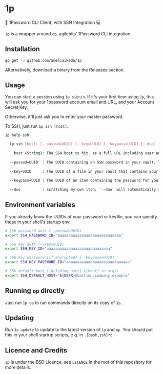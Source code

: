 # 1p
🔑 1Password CLI Client, with SSH Integration 💻

`1p` is a wrapper around `op`, agilebits' 1Password CLI integration.

## Installation

```sh
go get -u github.com/ameliaikeda/1p
```

Alternatively, download a binary from the Releases section.

## Usage

You can start a session using `1p signin`. If it's your first time using `1p`, this will ask you for your 1password account email and URL, and your Account Secret Key.

Otherwise, it'll just ask you to enter your master password.

To SSH, just run `1p ssh [host]`.

```sh
1p help ssh

  1p ssh [host] [--passwd=UUID] [--key=UUID] [--keypass=UUID] [--duo]
  
    host (String): The SSH host to hit, as a full URL including user and port (defaults to $USER if user not specified)
  
  --passwd=UUID  : The UUID containing an SSH password in your vault. This will pull out the currently set password.
  
  --key=UUID     : The UUID of a file in your vault that contains your SSH key.
  
  --keypass=UUID : The UUID of an item containing the password for your encrypted SSH key.
  
  --duo          : Scratching my own itch; `--duo` will automatically accept a request for a Duo push when using multi-factor SSH.
```

## Environment variables

If you already know the UUIDs of your password or keyfile, you can specify these in your shell's startup env:

```sh
# SSH password auth (--passwd=UUID)
export SSH_PASSWORD_ID="aaaaaaaaaaaaaaaaaaaaaaaaaaaaa"

# SSH key auth (--key=UUID)
export SSH_KEY_ID="aaaaaaaaaaaaaaaaaaaaaaaaaaaaa"

# SSH key password (if encrypted) (--keypass=UUID)
export SSH_KEY_PASSWORD_ID="aaaaaaaaaaaaaaaaaaaaaaaaaaaaa"

# SSH default host (including user) ([host] in args)
export SSH_DEFAULT_HOST="${USER}@bastion.company.example"
```

## Running `op` directly

Just run `1p op` to run commands directly on its copy of `1p`.

## Updating

Run `1p update` to update to the latest version of `1p` and `op`.
You should put this in your shell startup scripts, e.g. in `.{bash,zsh}rc`.

## Licence and Credits

`1p` is under the BSD Licence; see `LICENCE` in the root of this repository for more details.
